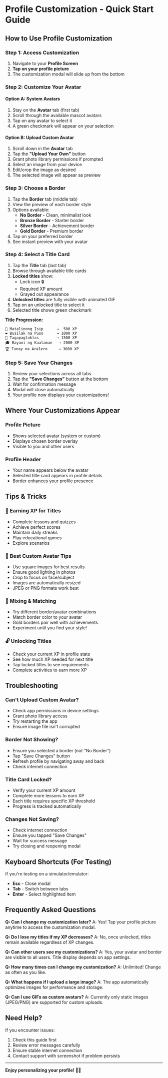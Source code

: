 # Profile Customization - Quick Start Guide

## How to Use Profile Customization

### Step 1: Access Customization
1. Navigate to your **Profile Screen**
2. **Tap on your profile picture**
3. The customization modal will slide up from the bottom

### Step 2: Customize Your Avatar

#### Option A: System Avatars
1. Stay on the **Avatar** tab (first tab)
2. Scroll through the available mascot avatars
3. Tap on any avatar to select it
4. A green checkmark will appear on your selection

#### Option B: Upload Custom Avatar
1. Scroll down in the **Avatar** tab
2. Tap the **"Upload Your Own"** button
3. Grant photo library permissions if prompted
4. Select an image from your device
5. Edit/crop the image as desired
6. The selected image will appear as preview

### Step 3: Choose a Border

1. Tap the **Border** tab (middle tab)
2. View the preview of each border style
3. Options available:
   - **No Border** - Clean, minimalist look
   - **Bronze Border** - Starter border
   - **Silver Border** - Achievement border
   - **Gold Border** - Premium border
4. Tap on your preferred border
5. See instant preview with your avatar

### Step 4: Select a Title Card

1. Tap the **Title** tab (last tab)
2. Browse through available title cards
3. **Locked titles** show:
   - Lock icon 🔒
   - Required XP amount
   - Grayed out appearance
4. **Unlocked titles** are fully visible with animated GIF
5. Tap on an unlocked title to select it
6. Selected title shows green checkmark

**Title Progression:**
```
🧠 Matalinong Isip      →  500 XP
❤️ Busilak na Puso      → 1000 XP
🚀 Tagapagtuklas        → 1500 XP
🎓 Bayani ng Kaalaman   → 2000 XP
🏆 Tunay na Aralero     → 3000 XP
```

### Step 5: Save Your Changes

1. Review your selections across all tabs
2. Tap the **"Save Changes"** button at the bottom
3. Wait for confirmation message
4. Modal will close automatically
5. Your profile now displays your customizations!

## Where Your Customizations Appear

### Profile Picture
- Shows selected avatar (system or custom)
- Displays chosen border overlay
- Visible to you and other users

### Profile Header
- Your name appears below the avatar
- Selected title card appears in profile details
- Border enhances your profile presence

## Tips & Tricks

### 🎯 Earning XP for Titles
- Complete lessons and quizzes
- Achieve perfect scores
- Maintain daily streaks
- Play educational games
- Explore scenarios

### 📸 Best Custom Avatar Tips
- Use square images for best results
- Ensure good lighting in photos
- Crop to focus on face/subject
- Images are automatically resized
- JPEG or PNG formats work best

### 🎨 Mixing & Matching
- Try different border/avatar combinations
- Match border color to your avatar
- Gold borders pair well with achievements
- Experiment until you find your style!

### 🔓 Unlocking Titles
- Check your current XP in profile stats
- See how much XP needed for next title
- Tap locked titles to see requirements
- Complete activities to earn more XP

## Troubleshooting

### Can't Upload Custom Avatar?
- Check app permissions in device settings
- Grant photo library access
- Try restarting the app
- Ensure image file isn't corrupted

### Border Not Showing?
- Ensure you selected a border (not "No Border")
- Tap "Save Changes" button
- Refresh profile by navigating away and back
- Check internet connection

### Title Card Locked?
- Verify your current XP amount
- Complete more lessons to earn XP
- Each title requires specific XP threshold
- Progress is tracked automatically

### Changes Not Saving?
- Check internet connection
- Ensure you tapped "Save Changes"
- Wait for success message
- Try closing and reopening modal

## Keyboard Shortcuts (For Testing)

If you're testing on a simulator/emulator:
- **Esc** - Close modal
- **Tab** - Switch between tabs
- **Enter** - Select highlighted item

## Frequently Asked Questions

**Q: Can I change my customization later?**
A: Yes! Tap your profile picture anytime to access the customization modal.

**Q: Do I lose my titles if my XP decreases?**
A: No, once unlocked, titles remain available regardless of XP changes.

**Q: Can other users see my customizations?**
A: Yes, your avatar and border are visible to all users. Title display depends on app settings.

**Q: How many times can I change my customization?**
A: Unlimited! Change as often as you like.

**Q: What happens if I upload a large image?**
A: The app automatically optimizes images for performance and storage.

**Q: Can I use GIFs as custom avatars?**
A: Currently only static images (JPEG/PNG) are supported for custom uploads.

## Need Help?

If you encounter issues:
1. Check this guide first
2. Review error messages carefully
3. Ensure stable internet connection
4. Contact support with screenshot if problem persists

---

**Enjoy personalizing your profile! 🎨✨**
